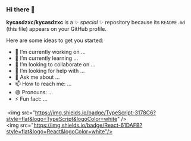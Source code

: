 ### Hi there 👋

**kycasdzxc/kycasdzxc** is a ✨ _special_ ✨ repository because its `README.md` (this file) appears on your GitHub profile.

Here are some ideas to get you started:

- 🔭 I’m currently working on ...
- 🌱 I’m currently learning ...
- 👯 I’m looking to collaborate on ...
- 🤔 I’m looking for help with ...
- 💬 Ask me about ...
- 📫 How to reach me: ...
- 😄 Pronouns: ...
- ⚡ Fun fact: ...

 <img src="https://img.shields.io/badge/TypeScript-3178C6?style=flat&logo=TypeScript&logoColor=white" />
 <img src="https://img.shields.io/badge/React-61DAFB?style=flat&logo=React&logoColor=white"/>
